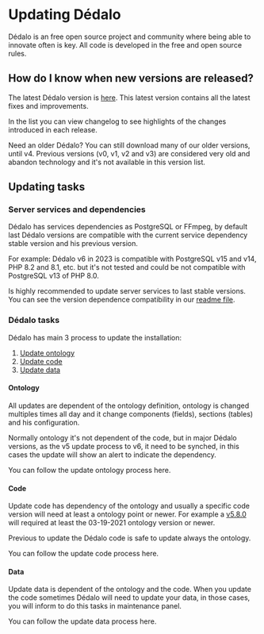 # Updating Dédalo

Dédalo is an free open source project and community where being able to innovate often is key. All code is developed in the free and open source rules.

## How do I know when new versions are released?

The latest Dédalo version is [here](https://github.com/renderpci/dedalo/releases). This latest version contains all the latest fixes and improvements.

In the list you can view changelog to see highlights of the changes introduced in each release.

Need an older Dédalo? You can still download many of our older versions, until v4. Previous versions (v0, v1, v2 and v3) are considered very old and abandon technology and it's not available in this version list.

## Updating tasks

### Server services and dependencies

Dédalo has services dependencies as PostgreSQL or FFmpeg, by default last Dédalo versions are compatible with the current service dependency stable version and his previous version.

For example: Dédalo v6 in 2023 is compatible with PostgreSQL v15 and v14, PHP 8.2 and 8.1, etc. but it's not tested and could be not compatible with PostgreSQL v13 of PHP 8.0.

Is highly recommended to update server services to last stable versions. You can see the version dependence compatibility in our [readme file](https://github.com/renderpci/dedalo/blob/master/Readme.md#4-dependencies).

### Dédalo tasks

Dédalo has main 3 process to update the installation:

1. [Update ontology](updating_ontology.md)
2. [Update code](updating_code.md)
3. [Update data](updating_data.md)

#### Ontology

All updates are dependent of the ontology definition, ontology is changed multiples times all day and it change components (fields), sections (tables) and his configuration.

Normally ontology it's not dependent of the code, but in major Dédalo versions, as the v5 update process to v6, it need to be synched, in this cases the update will show an alert to indicate the dependency.

You can follow the update ontology process here.

#### Code

Update code has dependency of the ontology and usually a specific code version will need at least a ontology point or newer. For example a [v5.8.0](https://github.com/renderpci/dedalo/releases/tag/V5.8.0) will required at least the 03-19-2021 ontology version or newer.

Previous to update the Dédalo code is safe to update always the ontology.

You can follow the update code process here.

#### Data

Update data is dependent of the ontology and the code. When you update the code sometimes Dédalo will need to update your data, in those cases, you will inform to do this tasks in maintenance panel.

You can follow the update data process here.

